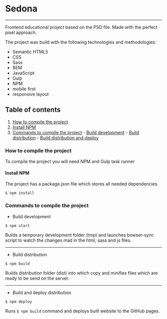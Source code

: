 # Sedona
____

Frontend educational project based on the PSD file. Made with the perfect pixel approach.

The project was build with the following technologies and methodologies:
- Semantic HTML5
- CSS
- Sass
- BEM
- JavaScript
- Gulp
- NPM
- mobile first
- responsive layout

## Table of contents
1. [How to compile the project](#install)
  1. [Install NPM](#npm)
  2. [Commands to compile the project](#compile)
    - [Build development](#dev)
    - [Build distribution](#dist)
    - [Build distribution and deploy](#deploy)


### How to compile the project <a name="install"></a>
To compile the project you will need NPM and Gulp task runner

#### Install NPM<a name="npm"></a>
The project has a package.json file which stores all needed dependencies.

`$ npm install`

### Commands to compile the project <a name="compile"></a>

- Build development <a name="dev"></a>

`$ npm start`

Builds a temporary development folder (tmp) and launches bowser-sync script to watch the changes mad in the html, sass and js files.
___

- Build distribution <a name="dist"></a>

`$ npm build`

Builds distribution folder (dist) into which copy and minifies files which are ready to be send on the server.
____

- Build and deploy distribution <a name="deploy"></a>

`$ npm deploy`

Runs `$ npm build` command and deploys built website to the GitHub pages.
